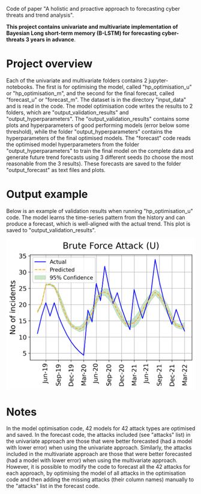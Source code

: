 Code of paper "A holistic and proactive approach to forecasting cyber threats
and trend analysis".

**This project contains univariate and multivariate implementation of Bayesian Long short-term memory (B-LSTM) for forecasting cyber-threats 3 years in advance**.


# Project overview
Each of the univariate and multivariate folders contains 2 jupyter-notebooks. The first is for optimising the model, called "hp_optimisation_u" or "hp_optimisation_m", and the second for the final forecast, called "forecast_u" or "forecast_m". The dataset is in the directory "input_data" and is read in the code. The model optimisation code writes the results to 2 folders, which are "output_validation_results" and "output_hyperparameters". The "output_validation_results" contains some plots and hyperparameters of good performing models (error below some threshold), while the folder "output_hyperparameters" contains the hyperparameters of the final optimised models. The "forecast" code reads the optimised model hyperparameters from the folder "output_hyperparameters" to train the final model on the complete data and generate future trend forecasts using 3 different seeds (to choose the most reasonable from the 3 results). These forecasts are saved to the folder "output_forecast" as text files and plots.

# Output example
Below is an example of validation results when running "hp_optimisation_u" code. The model learns the time-series pattern from the history and can produce a forecast, which is well-aligned with the actual trend. This plot is saved to  "output_validation_results". 

![Model validation](./univariate/output_validation_results/Brute%20Force%20Attack_t_7.png)


# Notes
In the model optimisation code, 42 models for 42 attack types are optimised and saved. In the forecast code, the attacks included (see "attacks" list) in the univariate approach are those that were better forecasted (had a model with lower error) when using the univariate approach. Similarly, the attacks included in the multivariate approach are those that were better forecasted (had a model with lower error) when using the multivariate approach. However, it is possible to modify the code to forecast all the 42 attacks for each approach, by optimising the model of all attacks in the optimisation code and then adding the missing attacks (their column names) manually to the "attacks" list in the forecast code.






